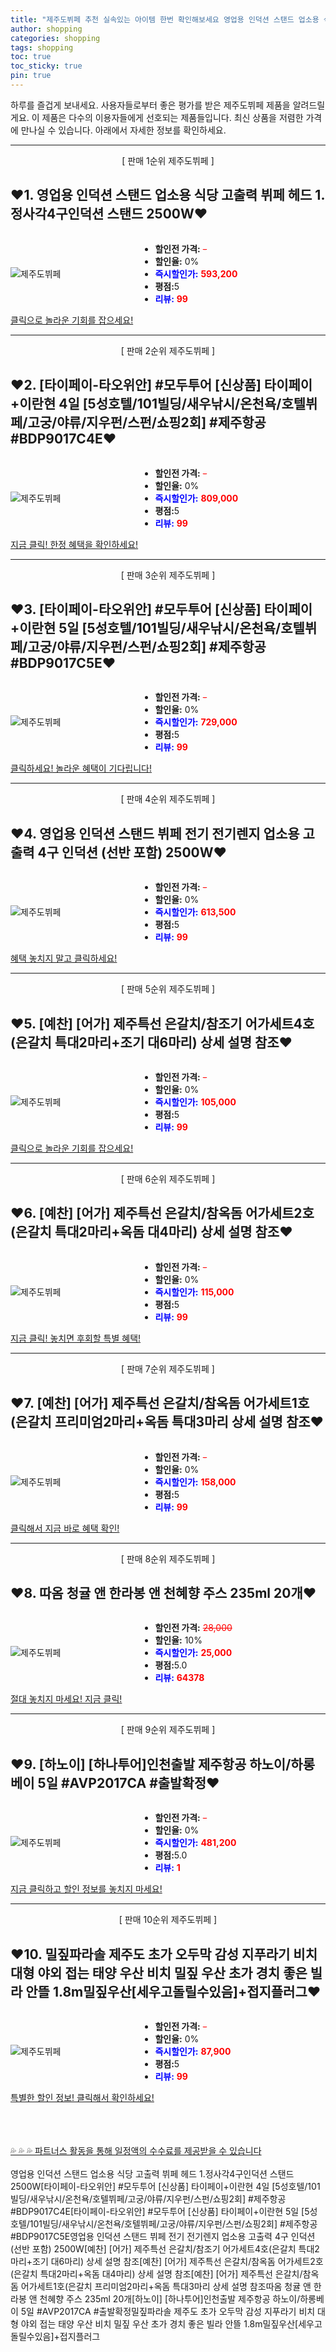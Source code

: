 ```yaml
---
title: "제주도뷔페 추천 실속있는 아이템 한번 확인해보세요 영업용 인덕션 스탠드 업소용 식당"
author: shopping
categories: shopping
tags: shopping
toc: true
toc_sticky: true
pin: true
---
```

하루를 즐겁게 보내세요. 사용자들로부터 좋은 평가를 받은 제주도뷔페 제품을 알려드릴게요. 이 제품은 다수의 이용자들에게 선호되는 제품들입니다. 최신 상품을 저렴한 가격에 만나실 수 있습니다. 아래에서 자세한 정보를 확인하세요.

---
<p class="toplist" style="margin: 0 auto; display: block; width: fit-content;">[ 판매 1순위 제주도뷔페 ]</p>

<h2><strong>❤️1. 영업용 인덕션 스탠드 업소용 식당 고출력 뷔페 헤드 1.정사각4구인덕션 스탠드 2500W❤️</strong></h2>

<div style="display: flex; align-items: center;">
    <div style="flex: 0.4;">
        <img src="https://thumbnail9.coupangcdn.com/thumbnails/remote/230x230ex/image/vendor_inventory/16f2/ed36b93207884f4825bd873861f62c136b18c00108d78be4f9887813010c.jpg" alt="제주도뷔페" style="max-width: 100%;">
    </div>
    <div style="flex: 0.6; margin-left: 10px;">
        <ul>
            <li><strong>할인전 가격:</strong> <del style="color: red;">-</del></li>
            <li><strong>할인율:</strong> 0%</li>
            <li><span style='color:blue'><strong>즉시할인가:</strong></span> <span style='color:red'><strong>593,200</strong></span></li>
            <li><strong>평점:</strong>5</li>
            <li><span style='color:blue'><strong>리뷰:</strong></span> <span style='color:red'><strong>99</strong></span></li>
        </ul>
    </div>
</div>
<div class="center">
    <a href="https://selin100587001.github.io?lptag=AF9450613&subid=githubio&pageKey=7945462492&traceid=V0-153&itemId=21903629281&vendorItemId=90186534904" class="myButton">
        클릭으로 놀라운 기회를 잡으세요!
    </a>
</div>


---
<p class="toplist" style="margin: 0 auto; display: block; width: fit-content;">[ 판매 2순위 제주도뷔페 ]</p>

<h2><strong>❤️2. [타이페이-타오위안] #모두투어 [신상품] 타이페이+이란현 4일 [5성호텔/101빌딩/새우낚시/온천욕/호텔뷔페/고궁/야류/지우펀/스펀/쇼핑2회] #제주항공 #BDP9017C4E❤️</strong></h2>

<div style="display: flex; align-items: center;">
    <div style="flex: 0.4;">
        <img src="https://thumbnail7.coupangcdn.com/thumbnails/remote/230x230ex/image/travel_reactor/travelSeller/common/A00277742/ad151be5-651b-4052-9839-3d0d8e35e833.jpg" alt="제주도뷔페" style="max-width: 100%;">
    </div>
    <div style="flex: 0.6; margin-left: 10px;">
        <ul>
            <li><strong>할인전 가격:</strong> <del style="color: red;">-</del></li>
            <li><strong>할인율:</strong> 0%</li>
            <li><span style='color:blue'><strong>즉시할인가:</strong></span> <span style='color:red'><strong>809,000</strong></span></li>
            <li><strong>평점:</strong>5</li>
            <li><span style='color:blue'><strong>리뷰:</strong></span> <span style='color:red'><strong>99</strong></span></li>
        </ul>
    </div>
</div>
<div class="center">
    <a href="https://link.coupang.com/re/AFFTDP?lptag=AF9450613&subid=githubio&pageKey=10000010180176&traceid=V0-153&itemId=None&vendorItemId=None" class="myButton">
        지금 클릭! 한정 혜택을 확인하세요!
    </a>
</div>


---
<p class="toplist" style="margin: 0 auto; display: block; width: fit-content;">[ 판매 3순위 제주도뷔페 ]</p>

<h2><strong>❤️3. [타이페이-타오위안] #모두투어 [신상품] 타이페이+이란현 5일 [5성호텔/101빌딩/새우낚시/온천욕/호텔뷔페/고궁/야류/지우펀/스펀/쇼핑2회] #제주항공 #BDP9017C5E❤️</strong></h2>

<div style="display: flex; align-items: center;">
    <div style="flex: 0.4;">
        <img src="https://thumbnail8.coupangcdn.com/thumbnails/remote/230x230ex/image/travel_reactor/travelSeller/common/A00277742/fbb6d4a1-26f9-4ec2-8aef-d71f13fe1e83.jpg" alt="제주도뷔페" style="max-width: 100%;">
    </div>
    <div style="flex: 0.6; margin-left: 10px;">
        <ul>
            <li><strong>할인전 가격:</strong> <del style="color: red;">-</del></li>
            <li><strong>할인율:</strong> 0%</li>
            <li><span style='color:blue'><strong>즉시할인가:</strong></span> <span style='color:red'><strong>729,000</strong></span></li>
            <li><strong>평점:</strong>5</li>
            <li><span style='color:blue'><strong>리뷰:</strong></span> <span style='color:red'><strong>99</strong></span></li>
        </ul>
    </div>
</div>
<div class="center">
    <a href="https://link.coupang.com/re/AFFTDP?lptag=AF9450613&subid=githubio&pageKey=10000010181465&traceid=V0-153&itemId=None&vendorItemId=None" class="myButton">
        클릭하세요! 놀라운 혜택이 기다립니다!
    </a>
</div>


---
<p class="toplist" style="margin: 0 auto; display: block; width: fit-content;">[ 판매 4순위 제주도뷔페 ]</p>

<h2><strong>❤️4. 영업용 인덕션 스탠드 뷔페 전기 전기렌지 업소용 고출력 4구 인덕션 (선반 포함) 2500W❤️</strong></h2>

<div style="display: flex; align-items: center;">
    <div style="flex: 0.4;">
        <img src="https://thumbnail7.coupangcdn.com/thumbnails/remote/230x230ex/image/vendor_inventory/5161/e593841e269035c192565c4c0b33203dfe1f36de625870ae7d91fac02b65.jpg" alt="제주도뷔페" style="max-width: 100%;">
    </div>
    <div style="flex: 0.6; margin-left: 10px;">
        <ul>
            <li><strong>할인전 가격:</strong> <del style="color: red;">-</del></li>
            <li><strong>할인율:</strong> 0%</li>
            <li><span style='color:blue'><strong>즉시할인가:</strong></span> <span style='color:red'><strong>613,500</strong></span></li>
            <li><strong>평점:</strong>5</li>
            <li><span style='color:blue'><strong>리뷰:</strong></span> <span style='color:red'><strong>99</strong></span></li>
        </ul>
    </div>
</div>
<div class="center">
    <a href="https://selin100587001.github.io?lptag=AF9450613&subid=githubio&pageKey=7913595312&traceid=V0-153&itemId=21721112358&vendorItemId=88770365578" class="myButton">
        혜택 놓치지 말고 클릭하세요!
    </a>
</div>


---
<p class="toplist" style="margin: 0 auto; display: block; width: fit-content;">[ 판매 5순위 제주도뷔페 ]</p>

<h2><strong>❤️5. [예찬] [어가] 제주특선 은갈치/참조기 어가세트4호(은갈치 특대2마리+조기 대6마리) 상세 설명 참조❤️</strong></h2>

<div style="display: flex; align-items: center;">
    <div style="flex: 0.4;">
        <img src="https://thumbnail9.coupangcdn.com/thumbnails/remote/230x230ex/image/vendor_inventory/49c0/2512eecb2815bfe516d7fc0c03f7b48e31ea82da449a2c7df98a15594932.jpg" alt="제주도뷔페" style="max-width: 100%;">
    </div>
    <div style="flex: 0.6; margin-left: 10px;">
        <ul>
            <li><strong>할인전 가격:</strong> <del style="color: red;">-</del></li>
            <li><strong>할인율:</strong> 0%</li>
            <li><span style='color:blue'><strong>즉시할인가:</strong></span> <span style='color:red'><strong>105,000</strong></span></li>
            <li><strong>평점:</strong>5</li>
            <li><span style='color:blue'><strong>리뷰:</strong></span> <span style='color:red'><strong>99</strong></span></li>
        </ul>
    </div>
</div>
<div class="center">
    <a href="https://selin100587001.github.io?lptag=AF9450613&subid=githubio&pageKey=114231709&traceid=V0-153&itemId=342694950&vendorItemId=3839242645" class="myButton">
        클릭으로 놀라운 기회를 잡으세요!
    </a>
</div>


---
<p class="toplist" style="margin: 0 auto; display: block; width: fit-content;">[ 판매 6순위 제주도뷔페 ]</p>

<h2><strong>❤️6. [예찬] [어가] 제주특선 은갈치/참옥돔 어가세트2호(은갈치 특대2마리+옥돔 대4마리) 상세 설명 참조❤️</strong></h2>

<div style="display: flex; align-items: center;">
    <div style="flex: 0.4;">
        <img src="https://thumbnail7.coupangcdn.com/thumbnails/remote/230x230ex/image/vendor_inventory/718d/ec922786ae0c93d95f40262a8faf75328931c429b9d4d2493a121fea8c3a.jpg" alt="제주도뷔페" style="max-width: 100%;">
    </div>
    <div style="flex: 0.6; margin-left: 10px;">
        <ul>
            <li><strong>할인전 가격:</strong> <del style="color: red;">-</del></li>
            <li><strong>할인율:</strong> 0%</li>
            <li><span style='color:blue'><strong>즉시할인가:</strong></span> <span style='color:red'><strong>115,000</strong></span></li>
            <li><strong>평점:</strong>5</li>
            <li><span style='color:blue'><strong>리뷰:</strong></span> <span style='color:red'><strong>99</strong></span></li>
        </ul>
    </div>
</div>
<div class="center">
    <a href="https://selin100587001.github.io?lptag=AF9450613&subid=githubio&pageKey=114231795&traceid=V0-153&itemId=342695134&vendorItemId=3839243011" class="myButton">
        지금 클릭! 놓치면 후회할 특별 혜택!
    </a>
</div>


---
<p class="toplist" style="margin: 0 auto; display: block; width: fit-content;">[ 판매 7순위 제주도뷔페 ]</p>

<h2><strong>❤️7. [예찬] [어가] 제주특선 은갈치/참옥돔 어가세트1호(은갈치 프리미엄2마리+옥돔 특대3마리 상세 설명 참조❤️</strong></h2>

<div style="display: flex; align-items: center;">
    <div style="flex: 0.4;">
        <img src="https://thumbnail7.coupangcdn.com/thumbnails/remote/230x230ex/image/vendor_inventory/718d/ec922786ae0c93d95f40262a8faf75328931c429b9d4d2493a121fea8c3a.jpg" alt="제주도뷔페" style="max-width: 100%;">
    </div>
    <div style="flex: 0.6; margin-left: 10px;">
        <ul>
            <li><strong>할인전 가격:</strong> <del style="color: red;">-</del></li>
            <li><strong>할인율:</strong> 0%</li>
            <li><span style='color:blue'><strong>즉시할인가:</strong></span> <span style='color:red'><strong>158,000</strong></span></li>
            <li><strong>평점:</strong>5</li>
            <li><span style='color:blue'><strong>리뷰:</strong></span> <span style='color:red'><strong>99</strong></span></li>
        </ul>
    </div>
</div>
<div class="center">
    <a href="https://selin100587001.github.io?lptag=AF9450613&subid=githubio&pageKey=114231829&traceid=V0-153&itemId=342695194&vendorItemId=3839243331" class="myButton">
        클릭해서 지금 바로 혜택 확인!
    </a>
</div>


---
<p class="toplist" style="margin: 0 auto; display: block; width: fit-content;">[ 판매 8순위 제주도뷔페 ]</p>

<h2><strong>❤️8. 따옴 청귤 앤 한라봉 앤 천혜향 주스 235ml 20개❤️</strong></h2>

<div style="display: flex; align-items: center;">
    <div style="flex: 0.4;">
        <img src="https://thumbnail7.coupangcdn.com/thumbnails/remote/230x230ex/image/retail/images/2021/05/03/14/2/56fdf2dd-a507-4b7e-8183-c90839fb00f4.jpg" alt="제주도뷔페" style="max-width: 100%;">
    </div>
    <div style="flex: 0.6; margin-left: 10px;">
        <ul>
            <li><strong>할인전 가격:</strong> <del style="color: red;">28,000</del></li>
            <li><strong>할인율:</strong> 10%</li>
            <li><span style='color:blue'><strong>즉시할인가:</strong></span> <span style='color:red'><strong>25,000</strong></span></li>
            <li><strong>평점:</strong>5.0</li>
            <li><span style='color:blue'><strong>리뷰:</strong></span> <span style='color:red'><strong>64378</strong></span></li>
        </ul>
    </div>
</div>
<div class="center">
    <a href="https://selin100587001.github.io?lptag=AF9450613&subid=githubio&pageKey=208037988&traceid=V0-153&itemId=8482739013&vendorItemId=75770263986" class="myButton">
        절대 놓치지 마세요! 지금 클릭!
    </a>
</div>


---
<p class="toplist" style="margin: 0 auto; display: block; width: fit-content;">[ 판매 9순위 제주도뷔페 ]</p>

<h2><strong>❤️9. [하노이] [하나투어]인천출발 제주항공 하노이/하롱베이 5일 #AVP2017CA #출발확정❤️</strong></h2>

<div style="display: flex; align-items: center;">
    <div style="flex: 0.4;">
        <img src="https://thumbnail6.coupangcdn.com/thumbnails/remote/230x230ex/image/travel_reactor/travelSeller/common/A00782195/f327bdf7-f9b2-4da9-8386-bf65326fd2d0.jpg" alt="제주도뷔페" style="max-width: 100%;">
    </div>
    <div style="flex: 0.6; margin-left: 10px;">
        <ul>
            <li><strong>할인전 가격:</strong> <del style="color: red;">-</del></li>
            <li><strong>할인율:</strong> 0%</li>
            <li><span style='color:blue'><strong>즉시할인가:</strong></span> <span style='color:red'><strong>481,200</strong></span></li>
            <li><strong>평점:</strong>5.0</li>
            <li><span style='color:blue'><strong>리뷰:</strong></span> <span style='color:red'><strong>1</strong></span></li>
        </ul>
    </div>
</div>
<div class="center">
    <a href="https://link.coupang.com/re/AFFTDP?lptag=AF9450613&subid=githubio&pageKey=10000001233907&traceid=V0-153&itemId=None&vendorItemId=None" class="myButton">
        지금 클릭하고 할인 정보를 놓치지 마세요!
    </a>
</div>


---
<p class="toplist" style="margin: 0 auto; display: block; width: fit-content;">[ 판매 10순위 제주도뷔페 ]</p>

<h2><strong>❤️10. 밀짚파라솔 제주도 초가 오두막 감성 지푸라기 비치 대형 야외 접는 태양 우산 비치 밀짚 우산 초가 경치 좋은 빌라 안뜰 1.8m밀짚우산[세우고돌릴수있음]+접지플러그❤️</strong></h2>

<div style="display: flex; align-items: center;">
    <div style="flex: 0.4;">
        <img src="https://thumbnail6.coupangcdn.com/thumbnails/remote/230x230ex/image/vendor_inventory/878d/b08e190e3aa223665e97b11445515cd8a4e3e63e3b4c31f6cb84e9a0ebfc.jpg" alt="제주도뷔페" style="max-width: 100%;">
    </div>
    <div style="flex: 0.6; margin-left: 10px;">
        <ul>
            <li><strong>할인전 가격:</strong> <del style="color: red;">-</del></li>
            <li><strong>할인율:</strong> 0%</li>
            <li><span style='color:blue'><strong>즉시할인가:</strong></span> <span style='color:red'><strong>87,900</strong></span></li>
            <li><strong>평점:</strong>5</li>
            <li><span style='color:blue'><strong>리뷰:</strong></span> <span style='color:red'><strong>99</strong></span></li>
        </ul>
    </div>
</div>
<div class="center">
    <a href="https://selin100587001.github.io?lptag=AF9450613&subid=githubio&pageKey=7328122794&traceid=V0-153&itemId=18808228302&vendorItemId=86802579597" class="myButton">
        특별한 할인 정보! 클릭해서 확인하세요!
    </a>
</div>

<br><br><br>[💦 💦 💦 파트너스 활동을 통해 일정액의 수수료를 제공받을 수 있습니다](https://link.coupang.com/a/bcpT2c)<br><br>영업용 인덕션 스탠드 업소용 식당 고출력 뷔페 헤드 1.정사각4구인덕션 스탠드 2500W[타이페이-타오위안] #모두투어 [신상품] 타이페이+이란현 4일 [5성호텔/101빌딩/새우낚시/온천욕/호텔뷔페/고궁/야류/지우펀/스펀/쇼핑2회] #제주항공 #BDP9017C4E[타이페이-타오위안] #모두투어 [신상품] 타이페이+이란현 5일 [5성호텔/101빌딩/새우낚시/온천욕/호텔뷔페/고궁/야류/지우펀/스펀/쇼핑2회] #제주항공 #BDP9017C5E영업용 인덕션 스탠드 뷔페 전기 전기렌지 업소용 고출력 4구 인덕션 (선반 포함) 2500W[예찬] [어가] 제주특선 은갈치/참조기 어가세트4호(은갈치 특대2마리+조기 대6마리) 상세 설명 참조[예찬] [어가] 제주특선 은갈치/참옥돔 어가세트2호(은갈치 특대2마리+옥돔 대4마리) 상세 설명 참조[예찬] [어가] 제주특선 은갈치/참옥돔 어가세트1호(은갈치 프리미엄2마리+옥돔 특대3마리 상세 설명 참조따옴 청귤 앤 한라봉 앤 천혜향 주스 235ml 20개[하노이] [하나투어]인천출발 제주항공 하노이/하롱베이 5일 #AVP2017CA #출발확정밀짚파라솔 제주도 초가 오두막 감성 지푸라기 비치 대형 야외 접는 태양 우산 비치 밀짚 우산 초가 경치 좋은 빌라 안뜰 1.8m밀짚우산[세우고돌릴수있음]+접지플러그